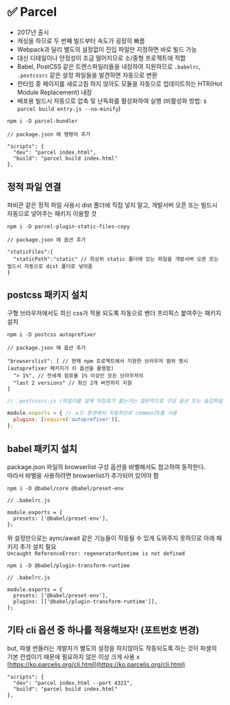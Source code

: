 # ✅ Parcel
- 2017년 출시
- 캐싱을 하므로 두 번째 빌드부터 속도가 굉장히 빠름
- Webpack과 달리 별도의 설정없이 진입 파일만 지정하면 바로 빌드 가능
- 대신 디테일이나 안정성이 조금 떨어지므로 소/중형 프로젝트에 적합
-  Babel, PostCSS 같은 트랜스파일러들을 내장하여 지원하므로 `.babelrc`, `.postcssrc` 같은 설정 파일들을 발견하면 자동으로 변환
-  런타임 중 페이지를 새로고침 하지 않아도 모듈을 자동으로 업데이트하는 HTR(Hot Module Replacement) 내장
-  배포용 빌드시 자동으로 압축 및 난독화를 활성화하여 실행 (비활성화 방법: `$ parcel build entry.js --no-minify`)
```
npm i -D parcel-bundler
```
```
// package.json 에 명령어 추가

"scripts": {
  "dev": "parcel index.html",
  "build": "parcel build index.html"
},
```
## 정적 파일 연결
파비콘 같은 정적 파일 사용시 dist 폴더에 직접 넣지 말고, 개발서버 오픈 또는 빌드시 자동으로 넣어주는 패키지 이용할 것
```
npm i -D parcel-plugin-static-files-copy
```
```
// package.json 에 옵션 추가

"staticFiles":{
  "staticPath":"static" // 최상위 static 폴더에 있는 파일을 개발서버 오픈 또는 빌드시 자동으로 dist 폴더로 넣어줌
}
```
## postcss 패키지 설치
구형 브라우저에서도 최신 css가 적용 되도록 자동으로 벤더 프리픽스 붙여주는 패키지 설치
```
npm i -D postcss autoprefixer
```
```
// package.json 에 옵션 추가

"browserslist": [ // 현재 npm 프로젝트에서 지원한 브라우저 범위 명시 (autoprefixer 패키지가 이 옵션을 활용함)
  "> 1%", // 전세계 점유율 1% 이상인 모든 브라우저의
  "last 2 versions" // 최신 2개 버전까지 지원
]
```
```js
// .postcssrc.js (파일이름 앞에 마침표가 붙는거는 일반적으로 구성 옵션 또는 숨김파일이라는 의미)

module.exports = { // 노드 환경에서 작동하므로 commonJS를 사용
  plugins: [require('autoprefixer')],
};
```
## babel 패키지 설치
package.json 파일의 browserlist 구성 옵션을 바벨해서도 참고하여 동작한다.    
따라서 바벨을 사용하려면 browserlist가 추가되어 있어야 함
```
npm i -D @babel/core @babel/preset-env
```
```
// .babelrc.js

module.exports = {
  presets: ['@babel/preset-env'],
};
```
위 설정만으로는 aync/await 같은 기능들이 작동될 수 있게 도와주지 못하므로 아래 패키지 추가 설치 필요  
`Uncaught ReferenceError: regeneratorRuntime is not defined`
```
npm i -D @babel/plugin-transform-runtime
```
```
// .babelrc.js

module.exports = {
  presets: ['@babel/preset-env'],
  plugins: [['@babel/plugin-transform-runtime']],
};
```
## 기타 cli 옵션 중 하나를 적용해보자! (포트번호 변경)
but, 파셀 번들러는 개발자가 별도의 설정을 하지않아도 작동되도록 하는 것이 파셀의 기본 컨셉이기 때문에 필요하지 않은 이상 크게 사용 x
[https://ko.parceljs.org/cli.html](https://ko.parceljs.org/cli.html)
```
"scripts": {
  "dev": "parcel index.html --port 4321",
  "build": "parcel build index.html"
},
```
